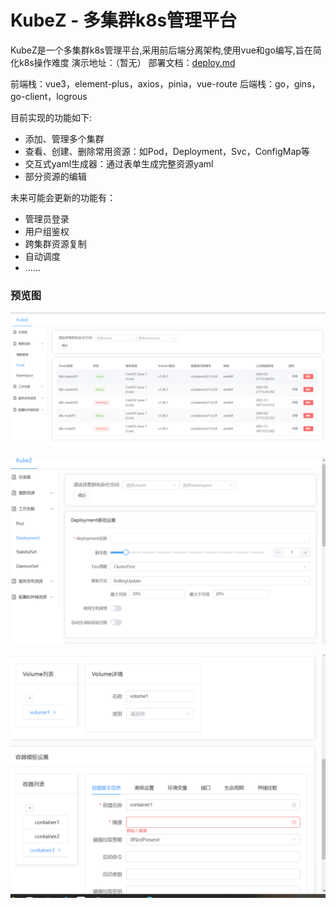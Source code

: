 # KubeZ - 多集群k8s管理平台
KubeZ是一个多集群k8s管理平台,采用前后端分离架构,使用vue和go编写,旨在简化k8s操作难度
演示地址：（暂无）
部署文档：[deploy.md](doc/deploy.md)

前端栈：vue3，element-plus，axios，pinia，vue-route
后端栈：go，gins，go-client，logrous

目前实现的功能如下:

* 添加、管理多个集群
* 查看、创建、删除常用资源：如Pod，Deployment，Svc，ConfigMap等
* 交互式yaml生成器：通过表单生成完整资源yaml
* 部分资源的编辑

未来可能会更新的功能有：

* 管理员登录
* 用户组鉴权
* 跨集群资源复制
* 自动调度
* ……

### 预览图
![alt text](doc/image.png)

![alt text](doc/image2.png)

![alt text](doc/image3.png)
